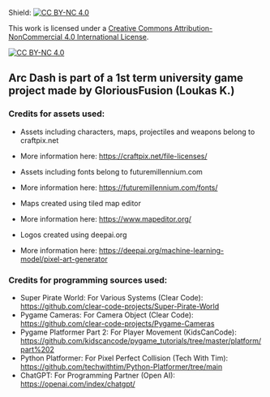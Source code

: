 Shield: [![CC BY-NC 4.0][cc-by-nc-shield]][cc-by-nc]

This work is licensed under a
[Creative Commons Attribution-NonCommercial 4.0 International License][cc-by-nc].

[![CC BY-NC 4.0][cc-by-nc-image]][cc-by-nc]

[cc-by-nc]: https://creativecommons.org/licenses/by-nc/4.0/
[cc-by-nc-image]: https://licensebuttons.net/l/by-nc/4.0/88x31.png
[cc-by-nc-shield]: https://img.shields.io/badge/License-CC%20BY--NC%204.0-lightgrey.svg


## Arc Dash is part of a 1st term university game project made by GloriousFusion (Loukas K.)

### Credits for assets used:
- Assets including characters, maps, projectiles and weapons belong to craftpix.net
- More information here: https://craftpix.net/file-licenses/

- Assets including fonts belong to futuremillennium.com
- More information here: https://futuremillennium.com/fonts/

- Maps created using tiled map editor
- More information here: https://www.mapeditor.org/

- Logos created using deepai.org
- More information here: https://deepai.org/machine-learning-model/pixel-art-generator

### Credits for programming sources used:
- Super Pirate World: For Various Systems (Clear Code): https://github.com/clear-code-projects/Super-Pirate-World
- Pygame Cameras: For Camera Object (Clear Code): https://github.com/clear-code-projects/Pygame-Cameras
- Pygame Platformer Part 2: For Player Movement (KidsCanCode): https://github.com/kidscancode/pygame_tutorials/tree/master/platform/part%202
- Python Platformer: For Pixel Perfect Collision (Tech With Tim): https://github.com/techwithtim/Python-Platformer/tree/main
- ChatGPT: For Programming Partner (Open AI): https://openai.com/index/chatgpt/
